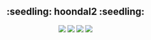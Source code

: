 <div align="center">  <h2>:seedling: hoondal2 :seedling: </h2></div>

<div align="center">
<a href="mailto:hoondal02@gmail.com"><img src="https://img.shields.io/badge/Gmail-EA4335?style=flat-square&logo=Gmail&logoColor=white&link=mailto:hoondal02@gmail.com"/></a>
<a href="https://coherent-doll-960.notion.site/hoondal2-e52acd66b2724e9bad12ee4f3adaf8bc"><img src="https://img.shields.io/badge/Notion-white?style=flat&logo=Notion&logoColor=181717"/></a>
<a href="https://hoondal2.tistory.com/"><img src="https://img.shields.io/badge/Tistory-FFCA28?style=flat&logo=Tistory&logoColor=000000"/></a>
<a href="https://github.com/hoondal2"><img src="https://img.shields.io/badge/GitHub-white?style=flat&logo=GitHub&logoColor=181717"/></a>
</div>

